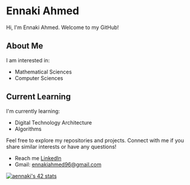 # Ennaki Ahmed

Hi, I'm Ennaki Ahmed. Welcome to my GitHub!

## About Me

I am interested in:
- Mathematical Sciences
- Computer Sciences

## Current Learning

I'm currently learning:
- Digital Technology Architecture
- Algorithms

Feel free to explore my repositories and projects. Connect with me if you share similar interests or have any questions!

-  Reach me [LinkedIn](https://www.linkedin.com/in/ahmed-ennaki-917502161/)
-  Gmail: ennakiahmed96@gmail.com

<a href="https://github.com/oakoudad/badge42"><img src="https://badge.mediaplus.ma/binary/aennaki" alt="aennaki's 42 stats" /></a>
<!---
ahennaki/ahennaki is a ✨ special ✨ repository because its `README.md` (this file) appears on your GitHub profile.
You can click the Preview link to take a look at your changes.
--->
